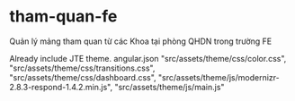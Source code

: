 # tham-quan-fe

Quản lý mảng tham quan từ các Khoa tại phòng QHDN trong trường FE

Already include JTE theme.
angular.json
"src/assets/theme/css/color.css",
"src/assets/theme/css/transitions.css",
"src/assets/theme/css/dashboard.css",
"src/assets/theme/js/modernizr-2.8.3-respond-1.4.2.min.js",
"src/assets/theme/js/main.js"
